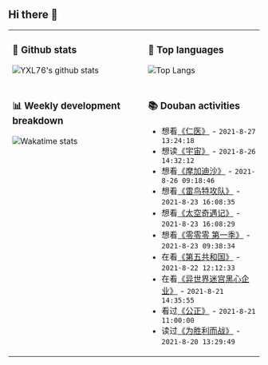 ## Hi there 👋

<table>
<tr>
<td valign="top" width="54%">

### 🔭 Github stats

![YXL76's github stats](https://github-readme-stats.yxl76.vercel.app/api?username=YXL76&count_private=true&show_icons=true&include_all_commits=true&theme=prussian&line_height=28&disable_animations=true)

</td>

<td valign="top" width="46%">

### 🌱 Top languages

![Top Langs](https://github-readme-stats.yxl76.vercel.app/api/top-langs/?username=YXL76&layout=compact&theme=prussian&langs_count=8&hide=HTML,CSS,SCSS)

</td>
</tr>
<tr>
<td valign="top" width="54%">

### 📊 Weekly development breakdown

![Wakatime stats](https://github-readme-stats.yxl76.vercel.app/api/wakatime?username=YXL76&layout=compact&theme=prussian)


</td>
<td valign="top" width="46%">

### 📚 Douban activities

- 想看[《仁医》](http://movie.douban.com/subject/3892394/) - `2021-8-27 13:24:18`
- 想读[《宇宙》](https://book.douban.com/subject/26902370/) - `2021-8-26 14:32:12`
- 想看[《摩加迪沙》](http://movie.douban.com/subject/33457594/) - `2021-8-26 09:18:46`
- 想看[《雷鸟特攻队》](http://movie.douban.com/subject/1309113/) - `2021-8-23 16:08:35`
- 想看[《太空奇遇记》](http://movie.douban.com/subject/1293294/) - `2021-8-23 16:08:29`
- 想看[《零零零 第一季》](http://movie.douban.com/subject/30160347/) - `2021-8-23 09:38:34`
- 在看[《第五共和国》](http://movie.douban.com/subject/3240806/) - `2021-8-22 12:12:33`
- 在看[《异世界迷宫黑心企业》](http://movie.douban.com/subject/35128773/) - `2021-8-21 14:35:55`
- 看过[《公正》](http://movie.douban.com/subject/25823618/) - `2021-8-21 11:00:00`
- 读过[《为胜利而战》](https://book.douban.com/subject/34819603/) - `2021-8-20 13:29:49`

</td>
</tr>
</table>

<!--
**YXL76/YXL76** is a ✨ _special_ ✨ repository because its `README.md` (this file) appears on your GitHub profile.

Here are some ideas to get you started:

- 🔭 I’m currently working on ...
- 🌱 I’m currently learning ...
- 👯 I’m looking to collaborate on ...
- 🤔 I’m looking for help with ...
- 💬 Ask me about ...
- 📫 How to reach me: ...
- 😄 Pronouns: ...
- ⚡ Fun fact: ...
-->
